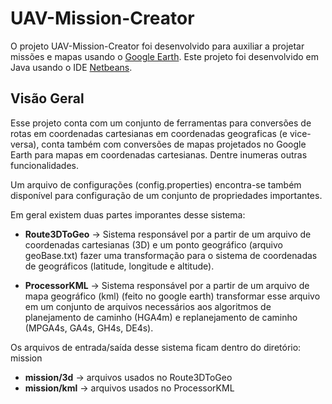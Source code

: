 # UAV-Mission-Creator

O projeto UAV-Mission-Creator foi desenvolvido para auxiliar a projetar missões e mapas usando o [Google Earth](https://www.google.com/earth/index.html). Este projeto foi desenvolvido em Java usando o IDE [Netbeans](https://netbeans.org/).

## Visão Geral
 
Esse projeto conta com um conjunto de ferramentas para conversões de rotas em coordenadas cartesianas em coordenadas geograficas (e vice-versa), conta também com conversões de mapas projetados no Google Earth para mapas em coordenadas cartesianas. Dentre inumeras outras funcionalidades.

Um arquivo de configurações (config.properties) encontra-se também disponível para configuração de um conjunto de propriedades importantes.

Em geral existem duas partes imporantes desse sistema: 

* **Route3DToGeo** -> Sistema responsável por a partir de um arquivo de coordenadas cartesianas (3D) e um ponto geográfico (arquivo geoBase.txt) fazer uma transformação para o sistema de coordenadas de geográficos (latitude, longitude e altitude).

* **ProcessorKML** -> Sistema responsável por a partir de um arquivo de mapa geográfico (kml) (feito no google earth) transformar esse arquivo em um conjunto de arquivos necessários aos algoritmos de planejamento de caminho (HGA4m) e replanejamento de caminho (MPGA4s, GA4s, GH4s, DE4s).

Os arquivos de entrada/saída desse sistema ficam dentro do diretório: mission

* **mission/3d** -> arquivos usados no Route3DToGeo
* **mission/kml** -> arquivos usados no ProcessorKML
